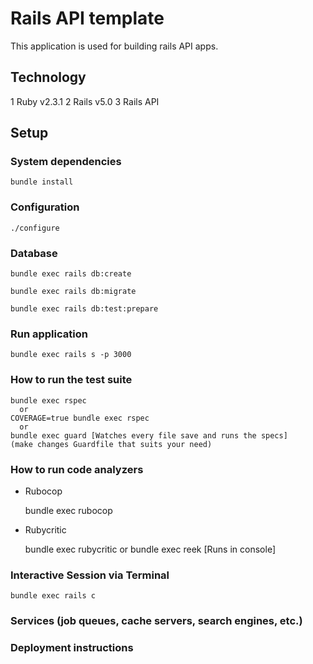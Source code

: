 Rails API template
=========

This application is used for building rails API apps.

## Technology

1 Ruby v2.3.1
2 Rails v5.0
3 Rails API

## Setup
### System dependencies

    bundle install

### Configuration

    ./configure

### Database

    bundle exec rails db:create

    bundle exec rails db:migrate

    bundle exec rails db:test:prepare


### Run application

    bundle exec rails s -p 3000

### How to run the test suite

    bundle exec rspec
      or
    COVERAGE=true bundle exec rspec
      or
    bundle exec guard [Watches every file save and runs the specs]
    (make changes Guardfile that suits your need)

### How to run code analyzers

* Rubocop

    bundle exec rubocop

* Rubycritic

    bundle exec rubycritic
      or
    bundle exec reek [Runs in console]

### Interactive Session via Terminal

    bundle exec rails c

### Services (job queues, cache servers, search engines, etc.)

### Deployment instructions
